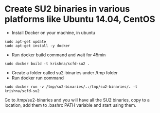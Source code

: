 # Create SU2 binaries in various platforms like Ubuntu 14.04, CentOS

* Install Docker on your machine, in ubuntu
```
sudo apt-get update
sudo apt-get install -y docker
```
* Run docker build command and wait for 45min
```
sudo docker build -t krishna/scfd-su2 .
```
* Create a folder called su2-binaries under /tmp folder
* Run docker run command
```
sudo docker run -v /tmp/su2-binaries/.:/tmp/su2-binaries/. -t krishna/scfd-su2
```

Go to /tmp/su2-binaries and you will have all the SU2 binaries, copy to a location, add them to .bashrc PATH variable and start using them.
